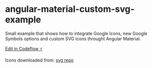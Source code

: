 # angular-material-custom-svg-example


Small example that shows how to integrate Google Icons, new Google Symbols options and custom SVG icons throught Angular Material.

[Edit in Codeflow ⚡️](https://stackblitz.com/~/github.com/borjamrd/angular-material-custom-svg-example)

Icons downloaded from: [svg repo](https://www.svgrepo.com/vectors/search/)
